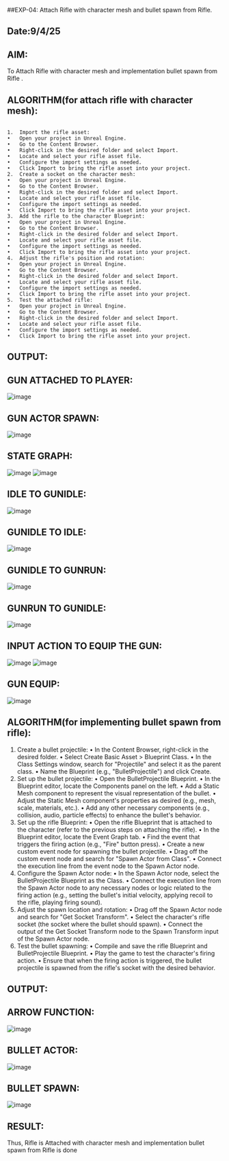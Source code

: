 ##EXP-04: Attach Rifle with character mesh and bullet spawn from Rifle.
## Date:9/4/25
## AIM:
To Attach Rifle with character mesh and implementation bullet spawn from Rifle .

## ALGORITHM(for attach rifle with character mesh):
```

1.	Import the rifle asset:	
•	Open your project in Unreal Engine.
•	Go to the Content Browser.
•	Right-click in the desired folder and select Import.
•	Locate and select your rifle asset file.
•	Configure the import settings as needed.
•	Click Import to bring the rifle asset into your project.
2.	Create a socket on the character mesh:	
•	Open your project in Unreal Engine.
•	Go to the Content Browser.
•	Right-click in the desired folder and select Import.
•	Locate and select your rifle asset file.
•	Configure the import settings as needed.
•	Click Import to bring the rifle asset into your project.
3.	Add the rifle to the character Blueprint:	
•	Open your project in Unreal Engine.
•	Go to the Content Browser.
•	Right-click in the desired folder and select Import.
•	Locate and select your rifle asset file.
•	Configure the import settings as needed.
•	Click Import to bring the rifle asset into your project.
4.	Adjust the rifle's position and rotation:	
•	Open your project in Unreal Engine.
•	Go to the Content Browser.
•	Right-click in the desired folder and select Import.
•	Locate and select your rifle asset file.
•	Configure the import settings as needed.
•	Click Import to bring the rifle asset into your project.
5.	Test the attached rifle:
•	Open your project in Unreal Engine.
•	Go to the Content Browser.
•	Right-click in the desired folder and select Import.
•	Locate and select your rifle asset file.
•	Configure the import settings as needed.
•	Click Import to bring the rifle asset into your project.

```
## OUTPUT:
## GUN ATTACHED TO PLAYER:
![image](https://github.com/Prethiveerajan/Unreal-EXNO-04-Attach-Rifle-with-character-mesh-and-implementation-bullet-spawn-from-Rifle-/assets/94233064/1aca6c2a-257a-40dc-ac53-483280d9089e)

  
## GUN ACTOR SPAWN:
![image](https://github.com/Prethiveerajan/Unreal-EXNO-04-Attach-Rifle-with-character-mesh-and-implementation-bullet-spawn-from-Rifle-/assets/94233064/375fdce6-b59b-476d-8fc9-d8f8491ba109)

 

## STATE GRAPH:
![image](https://github.com/Prethiveerajan/Unreal-EXNO-04-Attach-Rifle-with-character-mesh-and-implementation-bullet-spawn-from-Rifle-/assets/94233064/c45fb333-8c5a-4254-a8fa-defcc06d7fcf)
![image](https://github.com/Prethiveerajan/Unreal-EXNO-04-Attach-Rifle-with-character-mesh-and-implementation-bullet-spawn-from-Rifle-/assets/94233064/097d5d68-a899-4563-9ce1-8c10ca25c31b)

 

 
 
## IDLE TO GUNIDLE:
![image](https://github.com/Prethiveerajan/Unreal-EXNO-04-Attach-Rifle-with-character-mesh-and-implementation-bullet-spawn-from-Rifle-/assets/94233064/88e66115-9f7b-4dcd-805f-b09634109bc9)

 
## GUNIDLE TO IDLE:
![image](https://github.com/Prethiveerajan/Unreal-EXNO-04-Attach-Rifle-with-character-mesh-and-implementation-bullet-spawn-from-Rifle-/assets/94233064/d3d3e9b4-2c9b-4edb-9e2f-4dd71903912c)

 
## GUNIDLE TO GUNRUN:
![image](https://github.com/Prethiveerajan/Unreal-EXNO-04-Attach-Rifle-with-character-mesh-and-implementation-bullet-spawn-from-Rifle-/assets/94233064/88c1bde8-8d48-401a-af1e-c73d056259d5)

 
## GUNRUN TO GUNIDLE:
![image](https://github.com/Prethiveerajan/Unreal-EXNO-04-Attach-Rifle-with-character-mesh-and-implementation-bullet-spawn-from-Rifle-/assets/94233064/d529372d-89ee-4b51-a9e9-a603c3c531ff)


  
## INPUT ACTION TO EQUIP THE GUN:
![image](https://github.com/Prethiveerajan/Unreal-EXNO-04-Attach-Rifle-with-character-mesh-and-implementation-bullet-spawn-from-Rifle-/assets/94233064/5a9110f8-f2c3-4a08-b74f-033846396238)
![image](https://github.com/Prethiveerajan/Unreal-EXNO-04-Attach-Rifle-with-character-mesh-and-implementation-bullet-spawn-from-Rifle-/assets/94233064/c99ad8c6-1b4a-476a-bec3-942b2c16aaa8)

 
 
## GUN EQUIP:
![image](https://github.com/Prethiveerajan/Unreal-EXNO-04-Attach-Rifle-with-character-mesh-and-implementation-bullet-spawn-from-Rifle-/assets/94233064/a6c1b370-dd7d-4e93-bfe3-6165fb4a2eaf)


  
 

## ALGORITHM(for implementing bullet spawn from rifle):

1.	Create a bullet projectile:
•	In the Content Browser, right-click in the desired folder.
•	Select Create Basic Asset > Blueprint Class.
•	In the Class Settings window, search for "Projectile" and select it as the parent class.
•	Name the Blueprint (e.g., "BulletProjectile") and click Create.
2.	Set up the bullet projectile:
•	Open the BulletProjectile Blueprint.
•	In the Blueprint editor, locate the Components panel on the left.
•	Add a Static Mesh component to represent the visual representation of the bullet.
•	Adjust the Static Mesh component's properties as desired (e.g., mesh, scale, materials, etc.).
•	Add any other necessary components (e.g., collision, audio, particle effects) to enhance the bullet's behavior.
3.	Set up the rifle Blueprint:
•	Open the rifle Blueprint that is attached to the character (refer to the previous steps on attaching the rifle).
•	In the Blueprint editor, locate the Event Graph tab.
•	Find the event that triggers the firing action (e.g., "Fire" button press).
•	Create a new custom event node for spawning the bullet projectile.
•	Drag off the custom event node and search for "Spawn Actor from Class".
•	Connect the execution line from the event node to the Spawn Actor node.
4.	Configure the Spawn Actor node:
•	In the Spawn Actor node, select the BulletProjectile Blueprint as the Class.
•	Connect the execution line from the Spawn Actor node to any necessary nodes or logic related to the firing action (e.g., setting the bullet's initial velocity, applying recoil to the rifle, playing firing sound).
5.	Adjust the spawn location and rotation:
•	Drag off the Spawn Actor node and search for "Get Socket Transform".
•	Select the character's rifle socket (the socket where the bullet should spawn).
•	Connect the output of the Get Socket Transform node to the Spawn Transform input of the Spawn Actor node.
6.	Test the bullet spawning:
•	Compile and save the rifle Blueprint and BulletProjectile Blueprint.
•	Play the game to test the character's firing action.
•	Ensure that when the firing action is triggered, the bullet projectile is spawned from the rifle's socket with the desired behavior.
 
## OUTPUT:
## ARROW FUNCTION:
![image](https://github.com/Prethiveerajan/Unreal-EXNO-04-Attach-Rifle-with-character-mesh-and-implementation-bullet-spawn-from-Rifle-/assets/94233064/41b00164-91a1-48ec-9721-cec2c8d6bd16)


 
## BULLET ACTOR:
![image](https://github.com/Prethiveerajan/Unreal-EXNO-04-Attach-Rifle-with-character-mesh-and-implementation-bullet-spawn-from-Rifle-/assets/94233064/92175a25-4230-4f70-aa5c-67244efd0de8)

 

## BULLET SPAWN:
![image](https://github.com/Prethiveerajan/Unreal-EXNO-04-Attach-Rifle-with-character-mesh-and-implementation-bullet-spawn-from-Rifle-/assets/94233064/c1516adc-8962-40b7-aa54-c41e5f00ac1e)


 

## RESULT:
Thus, Rifle is Attached with character mesh and implementation bullet spawn from Rifle is done 
 











































